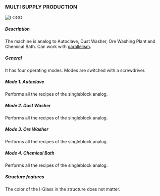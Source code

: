 ### MULTI SUPPLY PRODUCTION

![LOGO](https://raw.githubusercontent.com/GT-IMPACT/impact-front/main/public/media/gregtech/ParSupply.png)

##### Description

The machine is analog to Autoclave, Dust Washer, Ore Washing Plant and Chemical Bath. Can work with [parallelism](#/mechanics#parallelism).

##### General

It has four operating modes. Modes are switched with a screwdriver.

##### Mode 1. Autoclave

Performs all the recipes of the singleblock analog.

##### Mode 2. Dust Washer

Performs all the recipes of the singleblock analog.

##### Mode 3. Ore Washer

Performs all the recipes of the singleblock analog.

##### Mode 4. Chemical Bath

Performs all the recipes of the singleblock analog.

##### Structure features

The color of the I-Glass in the structure does not matter.
